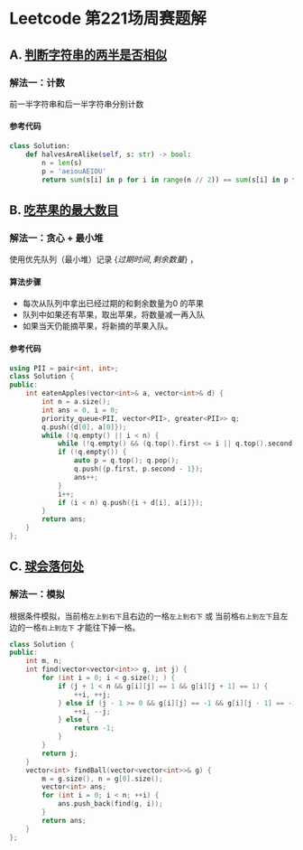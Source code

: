 # Leetcode 第221场周赛题解

## A. [判断字符串的两半是否相似](https://leetcode-cn.com/problems/determine-if-string-halves-are-alike/)

### 解法一：计数

前一半字符串和后一半字符串分别计数

#### 参考代码

```python
class Solution:
    def halvesAreAlike(self, s: str) -> bool:
        n = len(s)
        p = 'aeiouAEIOU'
        return sum(s[i] in p for i in range(n // 2)) == sum(s[i] in p for i in range(n // 2, n))
```

## B. [吃苹果的最大数目](https://leetcode-cn.com/problems/maximum-number-of-eaten-apples/)

### 解法一：贪心 + 最小堆

使用优先队列（最小堆）记录 $\{ 过期时间, 剩余数量 \}$ ，

#### 算法步骤

- 每次从队列中拿出已经过期的和剩余数量为$0$ 的苹果
- 队列中如果还有苹果，取出苹果，将数量减一再入队
- 如果当天仍能摘苹果，将新摘的苹果入队。

#### 参考代码

```cpp
using PII = pair<int, int>;
class Solution {
public:
    int eatenApples(vector<int>& a, vector<int>& d) {
        int n = a.size();
        int ans = 0, i = 0;
        priority_queue<PII, vector<PII>, greater<PII>> q;
        q.push({d[0], a[0]});
        while (!q.empty() || i < n) {
            while (!q.empty() && (q.top().first <= i || q.top().second <= 0)) q.pop(); 
            if (!q.empty()) {
                auto p = q.top(); q.pop();
                q.push({p.first, p.second - 1});
                ans++;
            }
            i++;
            if (i < n) q.push({i + d[i], a[i]});
        }
        return ans;
    }
};
```

## C. [球会落何处](https://leetcode-cn.com/problems/where-will-the-ball-fall/)

### 解法一：模拟

根据条件模拟，当前格`左上到右下`且右边的一格`左上到右下` 或 当前格`右上到左下`且左边的一格`右上到左下` 才能往下掉一格。

```cpp
class Solution {
public:
    int m, n;
    int find(vector<vector<int>> g, int j) {
        for (int i = 0; i < g.size(); ) {
            if (j + 1 < n && g[i][j] == 1 && g[i][j + 1] == 1) {
                ++i, ++j;
            } else if (j - 1 >= 0 && g[i][j] == -1 && g[i][j - 1] == -1) {
                ++i, --j;
            } else {
                return -1;
            }
        }
        return j;
    } 
    vector<int> findBall(vector<vector<int>>& g) {
        m = g.size(), n = g[0].size();
        vector<int> ans;
        for (int i = 0; i < n; ++i) {
            ans.push_back(find(g, i));
        }
        return ans;
    }
};
```



